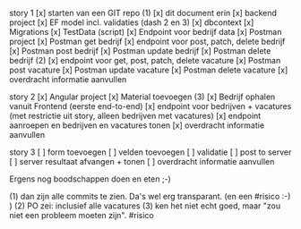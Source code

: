 story 1 
[x] starten van een GIT repo (1)
[x] dit document erin
[x] backend project 
[x] EF model incl. validaties (dash 2 en 3)
[x] dbcontext
[x] Migrations
[x] TestData (script)
[x] Endpoint voor bedrijf data
[x] Postman project
[x] Postman get bedrijf
[x] endpoint voor post, patch, delete bedrijf
[x] Postman post bedrijf
[x] Postman update bedrijf
[x] Postman delete bedrijf (2)
[x] endpoint voor get, post, patch, delete vacature
[x] Postman post vacature
[x] Postman update vacature
[x] Postman delete vacature
[x] overdracht informatie aanvullen

story 2
[x] Angular project
[x] Material toevoegen (3)
[x] Bedrijf ophalen vanuit Frontend (eerste end-to-end)
[x] endpoint voor bedrijven + vacatures (met restrictie uit story, alleen bedrijven met vacatures)
[x] endpoint aanroepen en bedrijven en vacatures tonen
[x] overdracht informatie aanvullen

story 3
[ ] form toevoegen
[ ] velden toevoegen
[ ] validatie
[ ] post to server
[ ] server resultaat afvangen + tonen
[ ] overdracht informatie aanvullen

Ergens nog boodschappen doen en eten ;-)

(1) dan zijn alle commits te zien. Da's wel erg transparant. (en een #risico :-) )
(2) PO zei: inclusief alle vacatures
(3) ken het niet echt goed, maar "zou niet een probleem moeten zijn". #risico
